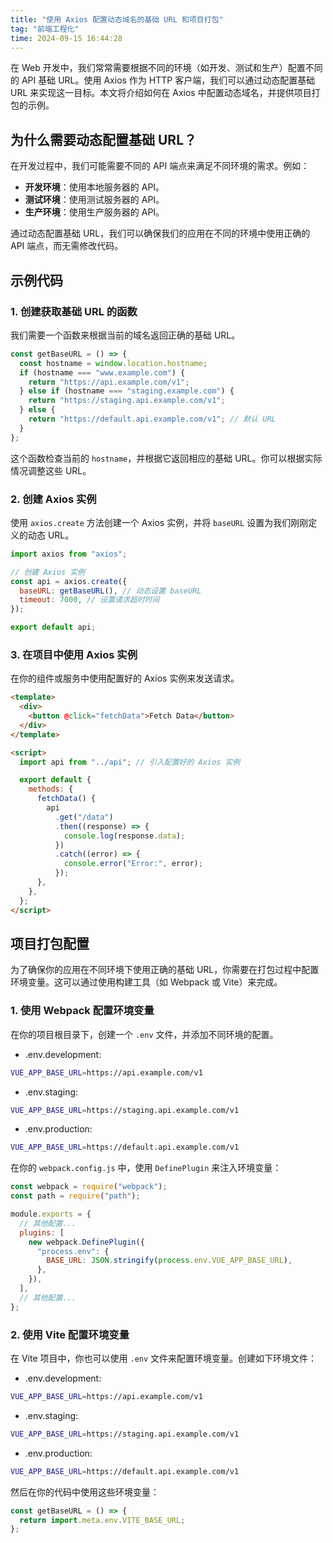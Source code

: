 ```yaml
---
title: "使用 Axios 配置动态域名的基础 URL 和项目打包"
tag: "前端工程化"
time: 2024-09-15 16:44:28
---
```


在 Web 开发中，我们常常需要根据不同的环境（如开发、测试和生产）配置不同的 API 基础 URL。使用 Axios 作为 HTTP 客户端，我们可以通过动态配置基础 URL 来实现这一目标。本文将介绍如何在 Axios 中配置动态域名，并提供项目打包的示例。

## 为什么需要动态配置基础 URL？

在开发过程中，我们可能需要不同的 API 端点来满足不同环境的需求。例如：

- **开发环境**：使用本地服务器的 API。
- **测试环境**：使用测试服务器的 API。
- **生产环境**：使用生产服务器的 API。

通过动态配置基础 URL，我们可以确保我们的应用在不同的环境中使用正确的 API 端点，而无需修改代码。

## 示例代码

### 1\. 创建获取基础 URL 的函数

我们需要一个函数来根据当前的域名返回正确的基础 URL。

```js
const getBaseURL = () => {
  const hostname = window.location.hostname;
  if (hostname === "www.example.com") {
    return "https://api.example.com/v1";
  } else if (hostname === "staging.example.com") {
    return "https://staging.api.example.com/v1";
  } else {
    return "https://default.api.example.com/v1"; // 默认 URL
  }
};
```

这个函数检查当前的 `hostname`，并根据它返回相应的基础 URL。你可以根据实际情况调整这些 URL。

### 2\. 创建 Axios 实例

使用 `axios.create` 方法创建一个 Axios 实例，并将 `baseURL` 设置为我们刚刚定义的动态 URL。

```js
import axios from "axios";

// 创建 Axios 实例
const api = axios.create({
  baseURL: getBaseURL(), // 动态设置 baseURL
  timeout: 7000, // 设置请求超时时间
});

export default api;
```

### 3\. 在项目中使用 Axios 实例

在你的组件或服务中使用配置好的 Axios 实例来发送请求。

```html
<template>
  <div>
    <button @click="fetchData">Fetch Data</button>
  </div>
</template>

<script>
  import api from "../api"; // 引入配置好的 Axios 实例

  export default {
    methods: {
      fetchData() {
        api
          .get("/data")
          .then((response) => {
            console.log(response.data);
          })
          .catch((error) => {
            console.error("Error:", error);
          });
      },
    },
  };
</script>
```

## 项目打包配置

为了确保你的应用在不同环境下使用正确的基础 URL，你需要在打包过程中配置环境变量。这可以通过使用构建工具（如 Webpack 或 Vite）来完成。

### 1\. 使用 Webpack 配置环境变量

在你的项目根目录下，创建一个 `.env` 文件，并添加不同环境的配置。

- .env.development:

```sh
VUE_APP_BASE_URL=https://api.example.com/v1
```

- .env.staging:

```sh
VUE_APP_BASE_URL=https://staging.api.example.com/v1
```

- .env.production:

```sh
VUE_APP_BASE_URL=https://default.api.example.com/v1
```

在你的 `webpack.config.js` 中，使用 `DefinePlugin` 来注入环境变量：

```js
const webpack = require("webpack");
const path = require("path");

module.exports = {
  // 其他配置...
  plugins: [
    new webpack.DefinePlugin({
      "process.env": {
        BASE_URL: JSON.stringify(process.env.VUE_APP_BASE_URL),
      },
    }),
  ],
  // 其他配置...
};
```

### 2\. 使用 Vite 配置环境变量

在 Vite 项目中，你也可以使用 `.env` 文件来配置环境变量。创建如下环境文件：

- .env.development:

```sh
VUE_APP_BASE_URL=https://api.example.com/v1
```

- .env.staging:

```sh
VUE_APP_BASE_URL=https://staging.api.example.com/v1
```

- .env.production:

```sh
VUE_APP_BASE_URL=https://default.api.example.com/v1
```

然后在你的代码中使用这些环境变量：

```js
const getBaseURL = () => {
  return import.meta.env.VITE_BASE_URL;
};
```
